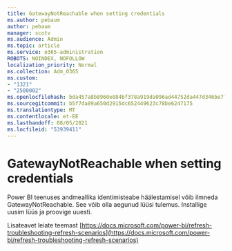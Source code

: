```yaml
---
title: GatewayNotReachable when setting credentials
ms.author: pebaum
author: pebaum
manager: scotv
ms.audience: Admin
ms.topic: article
ms.service: o365-administration
ROBOTS: NOINDEX, NOFOLLOW
localization_priority: Normal
ms.collection: Adm_O365
ms.custom:
- "1321"
- "2500002"
ms.openlocfilehash: bda457a8b8960e884bf378a919da096ad44752da447d346be7f0b1c435a9dcb0
ms.sourcegitcommit: b5f7da89a650d2915dc652449623c78be6247175
ms.translationtype: MT
ms.contentlocale: et-EE
ms.lasthandoff: 08/05/2021
ms.locfileid: "53939411"
---
```

# <a name="gatewaynotreachable-when-setting-credentials"></a>GatewayNotReachable when setting credentials

Power BI teenuses andmeallika identimisteabe häälestamisel võib ilmneda GatewayNotReachable. See võib olla aegunud lüüsi tulemus. Installige uusim lüüs ja proovige uuesti.

Lisateavet leiate teemast [https://docs.microsoft.com/power-bi/refresh-troubleshooting-refresh-scenarios](https://docs.microsoft.com/power-bi/refresh-troubleshooting-refresh-scenarios)
